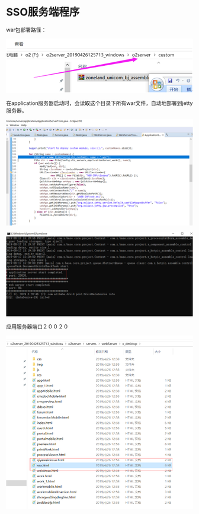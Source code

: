 # SSO服务端程序

war包部署路径：

![](../../.gitbook/assets/image%20%2859%29.png)

在application服务器启动时，会读取这个目录下所有war文件，自动地部署到jetty服务器。 

![](../../.gitbook/assets/image%20%28110%29.png)

![](../../.gitbook/assets/image%20%2842%29.png)

应用服务器端口２００２０

![](../../.gitbook/assets/image%20%28100%29.png)

